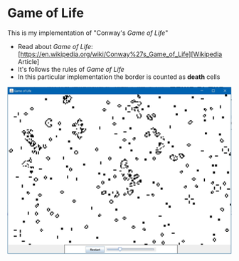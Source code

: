 
# Game of Life

This is my implementation of "Conway's _Game of Life_"



+ Read about _Game of Life_: 
[https://en.wikipedia.org/wiki/Conway%27s_Game_of_Life][Wikipedia Article]
+ It's follows the rules of _Game of Life_
+ In this particular implementation the border is counted as **death** cells

![Screenshot of Game](https://raw.githubusercontent.com/KyaTech/GameOfLife/master/img/ScreenshotOfTheGame.JPG)

[Wikipedia Article]: https://en.wikipedia.org/wiki/Conway%27s_Game_of_Life